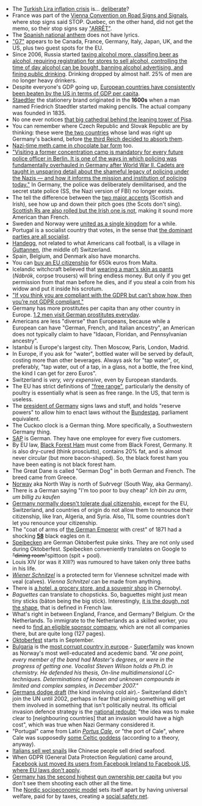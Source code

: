 - The [Turkish Lira inflation crisis](https://en.wikipedia.org/wiki/Turkish_lira#2018-present_currency_crisis) is... [deliberate](https://www.theguardian.com/world/2021/nov/24/erdogan-gambles-on-economy-amid-protests-and-rocketing-inflation)?
- France was part of the [Vienna Convention on Road Signs and Signals](https://en.wikipedia.org/wiki/Vienna_Convention_on_Road_Signs_and_Signals), where stop signs said STOP. Quebec, on the other hand, did not get the memo, so their stop signs say ["ARRÊT"](https://en.wikipedia.org/wiki/Road_signs_in_Canada).
- The [Spanish national anthem](https://en.wikipedia.org/wiki/Marcha_Real) does not have lyrics.
- ["G7"](https://en.wikipedia.org/wiki/Group_of_Seven) appears to be Canada, France, Germany, Italy, Japan, UK, and the US, plus two guest spots for the EU.
- Since 2006, Russia started [taxing alcohol more, classifing beer as alcohol, requiring registration for stores to sell alcohol, controlling the time of day alcohol can be bought, banning alcohol advertising, and fining public drinking](https://www.addictioncenter.com/news/2019/10/alcohol-consumption-russia-decline/). Drinking dropped by almost half. 25% of men are no longer heavy drinkers.
- Despite everyone's GDP going up, [European countries have consistently been beaten by the US in terms of GDP per capita](https://johnhcochrane.blogspot.com/2021/03/the-puzzle-of-europe.html).
- [Staedtler](https://en.wikipedia.org/wiki/Staedtler) the stationery brand originated in the **1600s** when a man named Friedrich Staedtler started making pencils. The actual company was founded in 1835.
- No one ever notices [that big cathedral behind the leaning tower of Pisa](https://en.wikipedia.org/wiki/Pisa_Cathedral).
- You can remember where Czech Republic and Slovak Republic are by thinking: these were [the two countries](https://en.wikipedia.org/wiki/Czechoslovakia) whose land was right up Germany's backend, before [the third Reich decided to absorb them](https://en.wikipedia.org/wiki/German_occupation_of_Czechoslovakia).
- [Nazi-time meth came in chocolate bar form](https://time.com/5752114/nazi-military-drugs/) too.
- ["Visiting a former concentration camp is mandatory for every future police officer in Berlin. It is one of the ways in which policing was fundamentally overhauled in Germany after World War II. Cadets are taught in unsparing detail about the shameful legacy of policing under the Nazis — and how it informs the mission and institution of policing today."](https://www.nytimes.com/2020/06/23/world/europe/germany-police.html) In Germany, the police was deliberately demilitarised, and the secret state police (SS, the Nazi version of FBI) no longer exists.
- The tell the difference between the [two major accents](https://www.youtube.com/watch?v=k3AgxhGU4JU) (Scottish and Irish), see how up and down their pitch goes (the Scots don't sing). [Scottish Rs are also rolled but the Irish one is not](https://www.quora.com/What-is-the-difference-between-an-Irish-accent-and-a-Scottish-accent), making it sound more American than French.
- Sweden and Norway were [united as a single kingdom](https://en.wikipedia.org/wiki/Union_between_Sweden_and_Norway) for a while.
- Portugal is a socialist country that votes, in the sense that [the dominant parties are all socialist](https://en.wikipedia.org/wiki/Politics_of_Portugal).
- [Handegg](https://en.wikipedia.org/wiki/Handegg), not related to what Americans call football, is a village in [Guttannen](https://en.wikipedia.org/wiki/Guttannen), (the middle of) Switzerland.
- Spain, Belgium, and Denmark also have monarchs.
- You can [buy an EU citizenship](https://en.wikipedia.org/wiki/Malta) for 650k euros from Malta.
- Icelandic witchcraft believed that [wearing a man's skin as pants](https://en.wikipedia.org/wiki/N%C3%A1br%C3%B3k) (*Nábrók*, corpse trousers) will bring endless money. But only if you get permission from that man before he dies, and if you steal a coin from his widow and put it inside his scrotum.
- ["If you think you are compliant with the GDPR but can’t show how, then you’re not GDPR compliant."](https://gdpr.eu/what-is-gdpr/)
- Germany has more prostitutes per capita than any other country in Europe. [1.2 men visit German prostitutes everyday](http://s.telegraph.co.uk/graphics/projects/welcome-to-paradise/).
- Americans are less "diverse" than Europeans, because while a European can have "German, French, and Italian ancestry", an American does not typically claim to have "Idaoan, Floridan, and Pennsylvanian ancestry".
- Istanbul is Europe's largest city. Then Moscow, Paris, London, Madrid.
- In Europe, if you ask for "water", bottled water will be served by default, costing more than other beverages. Always ask for "tap water", or, preferably, "tap water, out of a tap, in a glass, not a bottle, the free kind, the kind I can get for zero Euros".
- Switzerland is _very, very expensive_, even by European standards.
- The EU has strict definitions of ["free range"](https://en.wikipedia.org/wiki/Free_range#European_Union), particularly the density of poultry is essentially what is seen as free range. In the US, that term is useless.
- The [president of Germany](https://en.wikipedia.org/wiki/President_of_Germany) signs laws and stuff, and holds "reserve powers" to allow him to enact laws without the [Bundestag](https://en.wikipedia.org/wiki/Bundestag), parliament equivalent.
- The Cuckoo clock is a German thing. More specifically, a Southwestern Germany thing.
- [SAP](https://en.wikipedia.org/wiki/SAP_SE) is German. They have one employee for every five customers.
- By EU law, [Black Forest Ham](https://en.wikipedia.org/wiki/Black_Forest_ham) must come from Black Forest, Germany. It is also dry-cured (think prosciutto), contains 20% fat, and is almost never circular (but more bacon-shaped). So, the black forest ham you have been eating is not black forest ham.
- The Great Dane is called "German Dog" in both German and French. The breed came from Greece.
- [Norway](https://en.wikipedia.org/wiki/Norway) aka North Way is north of Suðrvegr (South Way, aka Germany).
- There is a German saying "I'm too poor to buy cheap" *Ich bin zu arm, um billig zu kaufen*
- [Germany normally doesn't tolerate dual citizenship](https://en.wikipedia.org/wiki/German_nationality_law#Dual_citizenship), except for the EU, Switzerland, and countries of origin do not allow them to renounce their citizenship, like Iran, Algeria, and Syria. Also, TIL some countries don't let you renounce your citizenship.
- The "coat of arms of [the German Emperor](https://en.wikipedia.org/wiki/William_I,_German_Emperor) with crest" of 1871 had a shocking [**58**](https://upload.wikimedia.org/wikipedia/commons/d/d6/Wappen_Deutsches_Reich_-_Wappen_des_Kaisers_mit_Helmkleinod.svg) black eagles on it.
- [Speibecken](http://de.wikipedia.org/wiki/Speibecken) are German Oktoberfest puke sinks. They are not only used during Oktoberfest. Speibecken conveniently translates on Google to ~~"dining room"~~spittoon (spit + pool).
- Louis XIV (or was it XIII?) was rumoured to have taken only three baths in his life.
- [_Wiener Schnitzel_](https://en.wikipedia.org/wiki/Wiener_Schnitzel) is a protected term for Viennese schnitzel made with veal (calves). _Vienna Schnitzel_ can be made from anything.
- There is [a hotel, a grocery store, and a souvenir shop](https://en.wikivoyage.org/wiki/Chernobyl) in Chernobyl.
- _Baguettes_ can translate to chopsticks. So, baguettes might just mean tiny sticks (bâton being the big stick). Interestingly, [it is the dough, not the shape](https://en.wikipedia.org/wiki/Baguette), that is defined in French law.
- What's right in between England, France, and Germany? Belgium. Or the Netherlands. To immigrate to the Netherlands as a skilled worker, you need to [find an eligible sponsor company](https://ind.nl/en/Documents/Public_Register_Regular_Labour_and_Highly_Skilled_Migrants.pdf), which are not all companies there, but are quite long (127 pages).
- [Oktoberfest](https://en.wikipedia.org/wiki/Oktoberfest) starts in September.
- [Bulgaria](https://en.wikipedia.org/wiki/Bulgaria) is the [most corrupt country in europe](https://en.wikipedia.org/wiki/Corruption_in_Bulgaria).- [Superfamily](https://en.wikipedia.org/wiki/Superfamily_%28band%29) was known as Norway's most well-educated and acedemic band. _"At one point, every member of the band had Master's degrees, or were in the progress of getting one. Vocalist Steven Wilson holds a Ph.D. in chemistry. He defended his thesis, On-line multidimensional LC-techniques. Determinations of known and unknown compounds in limited and complex samples, in December 2007."_
- [Germans dodge draft](https://www.expath.de/what-do-germans-mean-when-they-say-es-zieht/) (the kind involving cold air).- Switzerland didn't join the UN until 2002, perhaps in fear that joining something will get them involved in something that isn't politically neutral. Its official invasion defence strategy is the [national redoubt](https://en.wikipedia.org/wiki/National_Redoubt_%28Switzerland%29); "the idea was to make clear to [neighbouring countries] that an invasion would have a high cost", which was true when Nazi Germany considered it.
- "Portugal" came from Latin [*Portus Cale*](https://en.wikipedia.org/wiki/Portugal#Etymology), or "the port of Cale", where Cale was supposedly [some Celtic goddess](https://en.wikipedia.org/wiki/Cailleach) (according to a theory, anyway).
- [Italians sell wet snails](https://en.wikipedia.org/wiki/Heliciculture#/media/File:Snails-Italy.jpg) like Chinese people sell dried seafood.
- When GDPR (General Data Protection Regulation) came around, [Facebook just moved its users from Facebook Ireland to Facebook US, where EU laws don't apply](https://www.theguardian.com/technology/2018/apr/19/facebook-moves-15bn-users-out-of-reach-of-new-european-privacy-law).
- [Germany has the second highest gun ownership per capita](http://www.gunpolicy.org/firearms/compare/194/number_of_privately_owned_firearms/227,228,67,68,69,70,71,190,191,192,195,196,197,30,218,31,219,35) but you don't see them shooting each other all the time.
- The [Nordic socioeconomic model](https://en.wikipedia.org/wiki/Nordic_model) sets itself apart by having universal welfare, paid for by taxes, creating a [social safety net](https://en.wikipedia.org/wiki/Social_safety_net).
